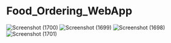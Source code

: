 # Food_Ordering_WebApp
![Screenshot (1700)](https://github.com/Gautam-kr-chourasiya/Food_Ordering_WebApp/assets/90833791/6f2c2834-aece-4e32-a2f3-6e051b838919)
![Screenshot (1699)](https://github.com/Gautam-kr-chourasiya/Food_Ordering_WebApp/assets/90833791/6613e7c5-c998-4dbe-bf3c-5322e1e1d67c)
![Screenshot (1698)](https://github.com/Gautam-kr-chourasiya/Food_Ordering_WebApp/assets/90833791/99c5295d-e0d7-40df-8a0a-8b1ade48f2ba)
![Screenshot (1701)](https://github.com/Gautam-kr-chourasiya/Food_Ordering_WebApp/assets/90833791/66bdd22b-0c1c-46cc-a427-3ec62701cd2f)
